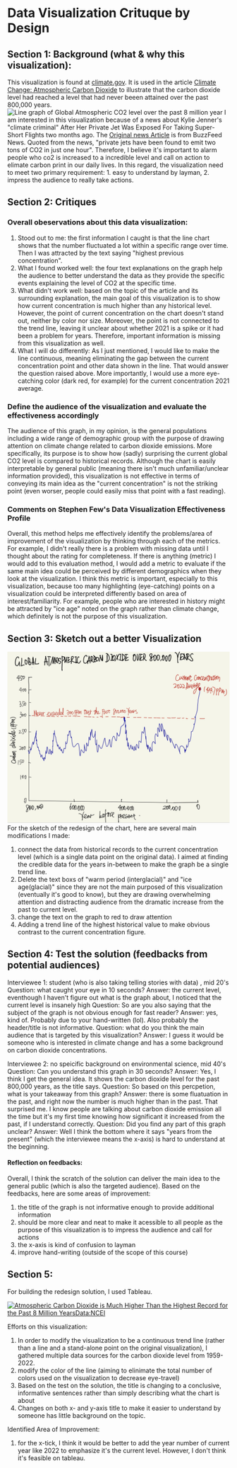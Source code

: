 # Data Visualization Crituque by Design 

## Section 1: Background (what & why this visualization):
This visualization is found at [climate.gov](https://www.climate.gov/media/14605). It is used in the article [Climate Change: Atmospheric Carbon Dioxide](https://www.climate.gov/news-features/understanding-climate/climate-change-atmospheric-carbon-dioxide) to illustrate that the carbon dioxide level had reached a level that had never beeen attained over the past 800,000 years. 
![Line graph of Global Atmospheric CO2 level over the past 8 million year](https://www.climate.gov/sites/default/files/2022-06/ClimateDashboard-atmospheric-carbon-dioxide-image-20220616-1400px_0.jpg)
I am interested in this visualization because of a news about Kylie Jenner's "climate criminal"  After Her Private Jet Was Exposed For Taking Super-Short Flights two months ago. The [Original news Article](https://www.buzzfeednews.com/article/stephaniesoteriou/kylie-jenner-climate-criminal-private-jet) is from BuzzFeed News. Quoted from the news, "private jets have been found to emit two tons of CO2 in just one hour". Therefore, I believe it's important to alarm people who co2 is increased to a incredible level and call on action to elimate carbon print in our daily lives. In this regard, the visualization need to meet two primary requirement: 1. easy to understand by layman, 2. impress the audience to really take actions. 

## Section 2: Critiques

### Overall obeservations about this data visualization:
1. Stood out to me: the first information I caught is that the line chart shows that the number fluctuated a lot within a specific range over time. Then I was attracted by the text saying "highest previous concentration". 
2. What I found worked well: the four text explanations on the graph help the audience to better understand the data as they provide the specific events explaining the level of CO2 at the specific time. 
3. What didn't work well: based on the topic of the article and its surrounding explanation, the main goal of this visualization is to show how current concentration is much higher than any historical level. However, the point of current concentration on the chart doesn't stand out, neither by color nor size. Moreover, the point is not connected to the trend line, leaving it unclear about whether 2021 is a spike or it had been a problem for years. Therefore, important information is missing from this visualization as well. 
4. What I will do differently: As I just mentioned, I would like to make the line continuous, meaning eliminating the gap between the current concentration point and other data shown in the line. That would answer the question raised above. More importantly, I would use a more eye-catching color (dark red, for example) for the current concentration 2021 average. 

### Define the audience of the visualization and evaluate the effectiveness accordingly
The audience of this graph, in my opinion, is the general populations including a wide range of demographic group with the purpose of drawing attention on climate change related to carbon dioxide emissions. More specifically, its purpose is to show how (sadly) surprising the current global CO2 level is compared to historical records. Although the chart is easily interpretable by general public (meaning there isn't much unfamiliar/unclear information provided), this visualization is not effective in terms of conveying its main idea as the "current concentration" is not the striking point (even worser, people could easily miss that point with a fast reading). 


### Comments on Stephen Few's Data Visualization Effectiveness Profile
Overall, this method helps me effectively identify the problems/area of improvement of the visualization by thinking through each of the metrics. For example, I didn't really there is a problem with missing data until I thought about the rating for completeness. If there is anything (metric) I would add to this evaluation method, I would add a metric to evaluate if the same main idea could be perceived by different demographics when they look at the visualization. I think this metric is important, especially to this visualization, because too many highlighting (eye-catching) points on a visualization could be interpreted differently based on area of interest/familiarity. For example, people who are interested in history might be attracted by "ice age" noted on the graph rather than climate change, which definitely is not the purpose of this visualization. 


## Section 3: Sketch out a better Visualization
![test](/Sketch_s3.jpg)
For the sketch of the redesign of the chart, here are several main modifications I made:
1. connect the data from historical records to the current concentration level (which is a single data point on the original data). I aimed at finding the credible data for the years in-between to make the graph be a single trend line. 
2. Delete the text boxs of "warm period (interglacial)" and "ice age(glacial)" since they are not the main purposed of this visualization (eventually it's good to know), but they are drawing overwhelming attention and distracting audience from the dramatic increase from the past to current level.
3. change the text on the graph to red to draw attention
4. Adding a trend line of the highest historical value to make obvious contrast to the current concentration figure.

## Section 4: Test the solution (feedbacks from potential audiences)

Interviewee 1: student (who is also taking telling stories with data) , mid 20's
Question: what caught your eye in 10 seconds?
Answer: the current level, eventhough I haven't figure out what is the graph about, I noticed that the current level is insanely high
Question: So are you also saying that the subject of the graph is not obvious enough for fast reader?
Answer: yes, kind of. Probably due to your hand-written (lol). Also probably the header/title is not informative.
Question: what do you think the main audience that is targeted by this visualization?
Answer: I guess it would be someone who is interested in climate change and has a some background on carbon dioxide concentrations.

Interviewee 2: no speicific background on environmental science, mid 40's
Question: Can you understand this graph in 30 seconds?
Answer: Yes, I think I get the general idea. It shows the carbon dioxide level for the past 800,000 years, as the title says.
Question: So based on this percpetion, what is your takeaway from this graph?
Answer: there is some fluatuation in the past, and right now the number is much higher than in the past. That surprised me. I know people are talking about carbon dioxide emission all the time but it's my first time knowing how significant it increased from the past, if I understand correctly.
Question: Did you find any part of this graph unclear?
Answer: Well I think the bottom where it says "years from the present" (which the interviewee means the x-axis) is hard to understand at the beginning.

#### Reflection on feedbacks:
Overall, I think the scratch of the solution can deliver the main idea to the general public (which is also the targeted audience). Based on the feedbacks, here are some areas of improvement:
1. the title of the graph is not informative enough to provide additional information
2. should be more clear and neat to make it acessible to all people as the purpose of this visualization is to impress the audience and call for actions
3. the x-axis is kind of confusion to layman
5. improve hand-writing (outside of the scope of this course)


## Section 5:
For building the redesign solution, I used Tableau. 
<div class='tableauPlaceholder' id='viz1663569939891' style='position: relative'><noscript><a href='#'><img alt='Atmospheric Carbon Dioxide is Much Higher Than the Highest Record for the Past 8 Million YearsData:NCEI ' src='https:&#47;&#47;public.tableau.com&#47;static&#47;images&#47;Ca&#47;CarbonDioxideover800000years&#47;Sheet1&#47;1_rss.png' style='border: none' /></a></noscript><object class='tableauViz'  style='display:none;'><param name='host_url' value='https%3A%2F%2Fpublic.tableau.com%2F' /> <param name='embed_code_version' value='3' /> <param name='site_root' value='' /><param name='name' value='CarbonDioxideover800000years&#47;Sheet1' /><param name='tabs' value='no' /><param name='toolbar' value='yes' /><param name='static_image' value='https:&#47;&#47;public.tableau.com&#47;static&#47;images&#47;Ca&#47;CarbonDioxideover800000years&#47;Sheet1&#47;1.png' /> <param name='animate_transition' value='yes' /><param name='display_static_image' value='yes' /><param name='display_spinner' value='yes' /><param name='display_overlay' value='yes' /><param name='display_count' value='yes' /><param name='language' value='en-US' /><param name='filter' value='publish=yes' /></object></div>  

Efforts on this visualization: 
1. In order to modify the visualization to be a continuous trend line (rather than a line and a stand-alone point on the original visualization), I gathered multiple data sources for the carbon dioxide level from 1959-2022. 
2. modify the color of the line (aiming to elinimate the total number of colors used on the visualization to decrease eye-travel)
3. Based on the test on the solution, the title is changing to a conclusive, informative sentences rather than simply describing what the chart is about
4. Changes on both x- and y-axis title to make it easier to understand by someone has little background on the topic.


Identified Area of Improvement:
1. for the x-tick, I think it would be better to add the year number of current year like 2022 to emphasize it's the current level. However, I don't think it's feasible on tableau.


